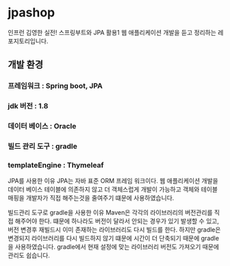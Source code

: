 # jpashop
인프런 김영한 실전! 스프링부트와 JPA 활용1 웹 애플리케이션 개발을 듣고 정리하는 레포지토리입니다. 


## 개발 환경
### 프레임워크 : Spring boot, JPA
### jdk 버전 : 1.8
### 데이터 베이스 : Oracle
### 빌드 관리 도구 : gradle
### templateEngine : Thymeleaf

JPA를 사용한 이유
JPA는 자바 표준 ORM 프레임 워크이다.
웹 애플리케이션 개발을 데이터 베이스 테이블에 의존하지 않고 더 객체스럽게 개발이 가능하고 객체와 테이블 매핑을 개발자가 직접 해주는것을 줄여주기 떄문에 사용하였습니다.

빌드관리 도구로 gradle을 사용한 이유
Maven은 각각의 라이브러리의 버전관리를 직접 해주어야 한다. 떄문에 하나라도 버전이 달라서 안되는 경우가 있기 발생할 수 있고, 버전 변경후 재빌드시 이미 존재하는 라이브러리도 다시 빌드를 한다.
하지만 gradle은 변경되지 라이브러리를 다시 빌드하지 않기 떄문에 시간이 더 단축되기 때문에 gradle을 사용하였습니다. gradle에서 현재 설정에 맞는 라이브러리 버전도 가져오기 때문에 관리도 쉽습니다.
